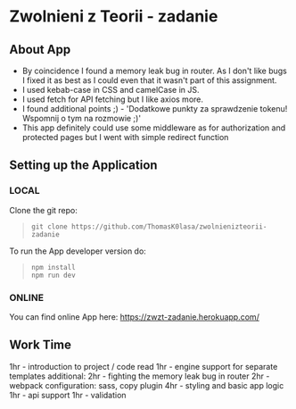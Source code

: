 # Zwolnieni z Teorii - zadanie

## About App
- By coincidence I found a memory leak bug in router. As I don't like bugs I fixed it as best as I could even that it wasn't part of this assignment.
- I used kebab-case in CSS and camelCase in JS.
- I used fetch for API fetching but I like axios more.
- I found additional points ;) - 'Dodatkowe punkty za sprawdzenie tokenu! Wspomnij o tym na rozmowie ;)'
- This app definitely could use some middleware as for authorization and protected pages but I went with simple redirect function

## Setting up the Application

### LOCAL

Clone the git repo:
> `git clone https://github.com/ThomasK0lasa/zwolnienizteorii-zadanie`

To run the App developer version do:

> `npm install`<br>
> `npm run dev`

### ONLINE

You can find online App here:
https://zwzt-zadanie.herokuapp.com/

## Work Time
1hr - introduction to project / code read
1hr - engine support for separate templates
additional: 2hr - fighting the memory leak bug in router
2hr - webpack configuration: sass, copy plugin
4hr - styling and basic app logic
1hr - api support
1hr - validation
